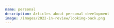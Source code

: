 ```yaml
---
name: personal
description: Articles about personal development
image: /images/2022-in-review/looking-back.png
---
```

